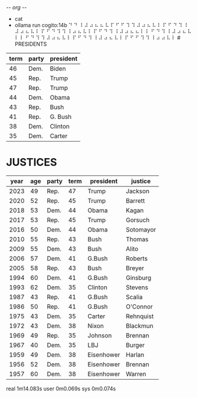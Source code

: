 -*- org -*-

+ cat
+ ollama run cogito:14b
⠙ ⠙ ⠸ ⠼ ⠴ ⠦ ⠦ ⠧ ⠏ ⠋ ⠋ ⠹ ⠹ ⠼ ⠴ ⠦ ⠧ ⠇ ⠏ ⠋ ⠙ ⠹ ⠸ ⠼ ⠴ ⠦ ⠧ ⠇ ⠏ ⠋ ⠙ ⠹ ⠹ ⠸ ⠴ ⠦ ⠧ ⠇ ⠏ ⠋ ⠙ ⠹ ⠸ ⠼ ⠴ ⠦ ⠦ ⠇ ⠇ ⠋ ⠙ ⠹ ⠸ ⠼ ⠴ ⠦ ⠧ ⠇ ⠇ ⠋ ⠙ ⠹ ⠹ ⠼ ⠴ ⠦ ⠧ ⠇ ⠏ ⠋ ⠙ ⠹ ⠸ ⠼ ⠴ ⠦ ⠧ ⠇ ⠏ ⠋ ⠋ ⠹ ⠹ ⠸ ⠴ ⠴ ⠧ ⠇ # PRESIDENTS

| term | party | president |
|------|-------|-----------|
| 46   | Dem.  | Biden     |
| 45   | Rep.  | Trump     |
| 47   | Rep.  | Trump     |
| 44   | Dem.  | Obama     |
| 43   | Rep.  | Bush      |
| 41   | Rep.  | G. Bush   |
| 38   | Dem.  | Clinton   |
| 35   | Dem.  | Carter    |

# JUSTICES

| year | age | party | term | president | justice |
|------|-----|-------|------|-----------|---------|
| 2023 | 49  | Rep.  | 47   | Trump     | Jackson |
| 2020 | 52  | Rep.  | 45   | Trump     | Barrett |
| 2018 | 53  | Dem.  | 44   | Obama     | Kagan   |
| 2017 | 53  | Rep.  | 45   | Trump     | Gorsuch |
| 2016 | 50  | Dem.  | 44   | Obama     | Sotomayor|
| 2010 | 55  | Rep.  | 43   | Bush      | Thomas  |
| 2009 | 55  | Dem.  | 43   | Bush      | Alito   |
| 2006 | 57  | Dem.  | 41   | G.Bush    | Roberts |
| 2005 | 58  | Rep.  | 43   | Bush      | Breyer  |
| 1994 | 60  | Dem.  | 41   | G.Bush    | Ginsburg|
| 1993 | 62  | Dem.  | 35   | Clinton   | Stevens |
| 1987 | 43  | Rep.  | 41   | G.Bush    | Scalia  |
| 1986 | 50  | Rep.  | 41   | G.Bush    | O'Connor|
| 1975 | 43  | Dem.  | 35   | Carter    | Rehnquist|
| 1972 | 43  | Dem.  | 38   | Nixon     | Blackmun|
| 1969 | 49  | Rep.  | 35   | Johnson   | Brennan |
| 1967 | 40  | Dem.  | 35   | LBJ       | Burger  |
| 1959 | 49  | Dem.  | 38   | Eisenhower| Harlan |
| 1956 | 52  | Dem.  | 38   | Eisenhower| Brennan|
| 1957 | 60  | Dem.  | 38   | Eisenhower| Warren |


real	1m14.083s
user	0m0.069s
sys	0m0.074s
